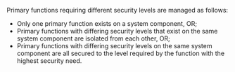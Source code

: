 Primary functions requiring different security levels are managed as follows:

- Only one primary function exists on a system component, OR;
- Primary functions with differing security levels that exist on the same system component are isolated from each other, OR;
- Primary functions with differing security levels on the same system component are all secured to the level required by the function with the highest security need.
